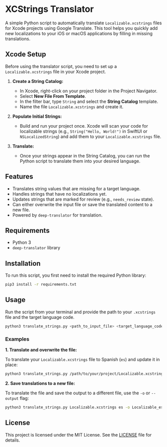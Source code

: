 # XCStrings Translator

A simple Python script to automatically translate `Localizable.xcstrings` files for Xcode projects using Google Translate. This tool helps you quickly add new localizations to your iOS or macOS applications by filling in missing translations.

## Xcode Setup

Before using the translator script, you need to set up a `Localizable.xcstrings` file in your Xcode project.

1.  **Create a String Catalog:**
    *   In Xcode, right-click on your project folder in the Project Navigator.
    *   Select **New File From Template**.
    *   In the filter bar, type `String` and select the **String Catalog** template.
    *   Name the file `Localizable.xcstrings` and create it.

2.  **Populate Initial Strings:**
    *   Build and run your project once. Xcode will scan your code for localizable strings (e.g., `String("Hello, World!")` in SwiftUI or `NSLocalizedString`) and add them to your `Localizable.xcstrings` file.

3.  **Translate:**
    *   Once your strings appear in the String Catalog, you can run the Python script to translate them into your desired language.

## Features

-   Translates string values that are missing for a target language.
-   Handles strings that have no localizations yet.
-   Updates strings that are marked for review (e.g., `needs_review` state).
-   Can either overwrite the input file or save the translated content to a new file.
-   Powered by `deep-translator` for translation.

## Requirements

-   Python 3
-   `deep-translator` library

## Installation

To run this script, you first need to install the required Python library:

```bash
pip3 install -r requirements.txt
```

## Usage

Run the script from your terminal and provide the path to your `.xcstrings` file and the target language code.

```bash
python3 translate_strings.py <path_to_input_file> <target_language_code>
```

### Examples

**1. Translate and overwrite the file:**

To translate your `Localizable.xcstrings` file to Spanish (`es`) and update it in place:

```bash
python3 translate_strings.py /path/to/your/project/Localizable.xcstrings es
```

**2. Save translations to a new file:**

To translate the file and save the output to a different file, use the `-o` or `--output` flag:

```bash
python3 translate_strings.py Localizable.xcstrings es -o Localizable_es.xcstrings
```

## License

This project is licensed under the MIT License. See the [LICENSE](LICENSE) file for details.
